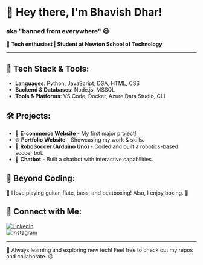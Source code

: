 # 👋 Hey there, I'm Bhavish Dhar!

### aka "banned from everywhere" 😆

🚀 **Tech enthusiast | Student at Newton School of Technology**

---

## 🔧 Tech Stack & Tools:
- **Languages**: Python, JavaScript, DSA, HTML, CSS
- **Backend & Databases**: Node.js, MSSQL
- **Tools & Platforms**: VS Code, Docker, Azure Data Studio, CLI

## 🛠 Projects:
- 🛒 **E-commerce Website** - My first major project!
- 🌐 **Portfolio Website** - Showcasing my work & skills.
- 🤖 **RoboSoccer (Arduino Uno)** - Coded and built a robotics-based soccer bot.
- 💬 **Chatbot** - Built a chatbot with interactive capabilities.

## 🎸 Beyond Coding:
🎵 I love playing guitar, flute, bass, and beatboxing! Also, I enjoy boxing. 🥊

## 🔗 Connect with Me:
[![LinkedIn](https://img.shields.io/badge/LinkedIn-0077B5?style=for-the-badge&logo=linkedin&logoColor=white)](YOUR_LINKEDIN_URL)  
[![Instagram](https://img.shields.io/badge/Instagram-E4405F?style=for-the-badge&logo=instagram&logoColor=white)](YOUR_INSTAGRAM_URL)

---
🚀 Always learning and exploring new tech! Feel free to check out my repos and collaborate. 😃

